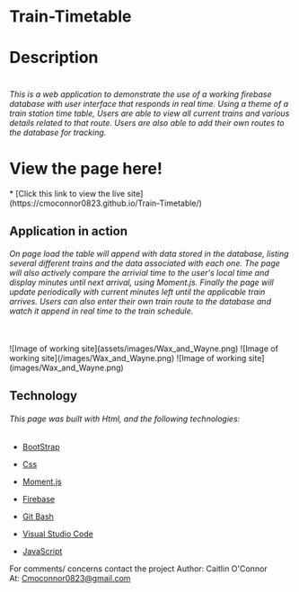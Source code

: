 # Train-Timetable

<h1>Description<h1>
  
<h6>This is a web application to demonstrate the use of a working firebase database with user interface that responds in real time. Using a theme of a train station time table, Users are able to view all current trains and various details related to that route. Users are also able to add their own routes to the database for tracking.</h6>
  
<h1> View the page here!</h1>
* [Click this link to view the live site](https://cmoconnor0823.github.io/Train-Timetable/)
  
<h2> Application in action </h2>
<h6>On page load the table will append with data stored in the database, listing several different trains and the data associated with each one. The page will also actively compare the arrivial time to the user's local time and display minutes until next arrival, using Moment.js. Finally the page will update periodically with current minutes left until the applicable train arrives. Users can also enter their own train route to the database and watch it append in real time to the train schedule.</h6>

<br>
![Image of working site](assets/images/Wax_and_Wayne.png)
![Image of working site](/images/Wax_and_Wayne.png)
![Image of working site](images/Wax_and_Wayne.png)
<br>


<h2>Technology</h2>
<h6>This page was built with Html, and the following technologies:</h6>

* [BootStrap](https://getbootstrap.com/)

* [Css](https://developer.mozilla.org/en-US/docs/Web/CSS#targetText=Cascading%20Style%20Sheets%20(CSS)%20is,speech%2C%20or%20on%20other%20media.)

* [Moment.js](https://momentjs.com/)

* [Firebase](https://firebase.google.com/)

* [Git Bash](https://gitforwindows.org/)

* [Visual Studio Code](https://code.visualstudio.com/)

* [JavaScript](https://developer.mozilla.org/en-US/docs/Web/JavaScript/Reference)


For comments/ concerns contact the project 
Author: Caitlin O'Connor  
At: Cmoconnor0823@gmail.com

